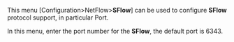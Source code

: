 This menu [Configuration>NetFlow>**SFlow**] can be used to configure **SFlow** protocol support, in particular Port.

In this menu, enter the port number for the **SFlow**, the default port is 6343.
